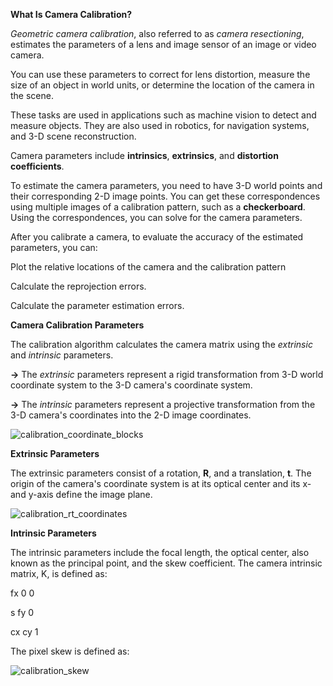 **What Is Camera Calibration?**

*Geometric camera calibration*, also referred to as *camera resectioning*, 
estimates the parameters of a lens and image sensor of an image or video camera. 

You can use these parameters to correct for lens distortion, 
measure the size of an object in world units, 
or determine the location of the camera in the scene. 

These tasks are used in applications such as machine vision to detect and measure objects. 
They are also used in robotics, for navigation systems, and 3-D scene reconstruction.

Camera parameters include **intrinsics**, **extrinsics**, and **distortion coefficients**.

To estimate the camera parameters, you need to have 3-D world points and their corresponding 2-D image points.
You can get these correspondences using multiple images of a calibration pattern, such as a **checkerboard**.
Using the correspondences, you can solve for the camera parameters. 

After you calibrate a camera, to evaluate the accuracy of the estimated parameters, you can:

  Plot the relative locations of the camera and the calibration pattern

  Calculate the reprojection errors.

  Calculate the parameter estimation errors.
  
**Camera Calibration Parameters**

The calibration algorithm calculates the camera matrix using the *extrinsic* and *intrinsic* parameters.

**->** The *extrinsic* parameters represent a rigid transformation from 3-D world coordinate system to the 3-D camera's coordinate system.

**->** The *intrinsic* parameters represent a projective transformation from the 3-D camera's coordinates into the 2-D image coordinates.

![calibration_coordinate_blocks](https://github.com/prashantchikhalkar/image_processing/blob/master/sample_images/calibration_coordinate_blocks.png?raw=true)

**Extrinsic Parameters**

The extrinsic parameters consist of a rotation, **R**, and a translation, **t**.
The origin of the camera's coordinate system is at its optical center and its x- and y-axis define the image plane.


![calibration_rt_coordinates](https://github.com/prashantchikhalkar/image_processing/blob/master/sample_images/calibration_rt_coordinates.png?raw=true)

**Intrinsic Parameters**

The intrinsic parameters include the focal length, the optical center, also known as the principal point, and the skew coefficient. The camera intrinsic matrix, K, is defined as:

fx    0   0

s     fy  0

cx    cy  1

The pixel skew is defined as:

![calibration_skew](https://github.com/prashantchikhalkar/image_processing/blob/master/sample_images/calibration_skew.png?raw=true)
